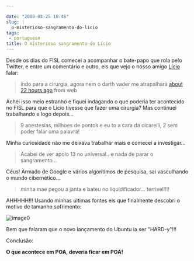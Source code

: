 ```yaml
---

date: "2008-04-25 10:46"
slug: |
  o-misterioso-sangramento-do-licio
tags:
 - portuguese
title: O misterioso sangramento do Lício
---
```


Desde os dias do FISL comecei a acompanhar o bate-papo que rola pelo
Twitter, e entre um comentário e outro, eis que vejo o nosso amigo
[Lício](http://twitter.com/licio) falar:

> indo para a cirurgia, agora nem o darth vader me atrapalhará [about 22
> hours ago](http://twitter.com/licio/statuses/795968107) from web

Achei isso meio estranho e fiquei indagando o que poderia ter acontecido
no FISL para que o Lício tivesse que fazer uma cirurgia? Mas continuei
trabalhando e logo depois...

> 9 anestesias, milhoes de pontos e eu to a cara da cicarelli, 2 sem
> poder falar uma palavra!

Minha curiosidade não me deixava trabalhar mais e comecei a
investigar...

> Acabei de ver apolo 13 no universal.. e nada de parar o sangramento...

Céus! Armado de Google e vários algorítimos de pesquisa, sai vasculhando
o mundo cibernético...

> minha mae pegou a janta e bateu no liquidificador... terrivel!!!!

AHHHHH!!! Usando minhas últimas fontes eis que finalmente descobri o
motivo de tamanho sofrimento:

![image0](http://farm4.static.flickr.com/3226/2436824100_cfb8d7eb59_d.jpg)

Bem que falaram que o novo lançamento do Ubuntu ia ser "HARD-y"!!!

Conclusão:

**O que acontece em POA, deveria ficar em POA!**

